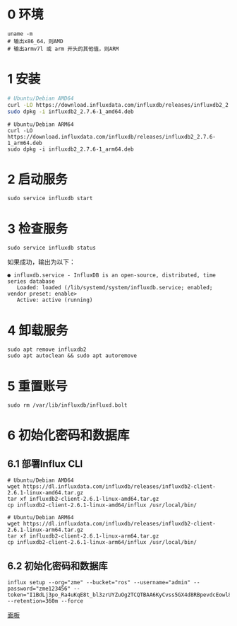 # 0 环境

```shell
uname -m
# 输出x86_64，则AMD
# 输出armv7l 或 arm 开头的其他值，则ARM
```

# 1 安装

```sh
# Ubuntu/Debian AMD64
curl -LO https://download.influxdata.com/influxdb/releases/influxdb2_2.7.6-1_amd64.deb
sudo dpkg -i influxdb2_2.7.6-1_amd64.deb
```

```shell
# Ubuntu/Debian ARM64
curl -LO https://download.influxdata.com/influxdb/releases/influxdb2_2.7.6-1_arm64.deb
sudo dpkg -i influxdb2_2.7.6-1_arm64.deb
```

# 2 启动服务

```shell
sudo service influxdb start
```

# 3 检查服务

```shell
sudo service influxdb status
```

如果成功，输出为以下：

```text
● influxdb.service - InfluxDB is an open-source, distributed, time series database
   Loaded: loaded (/lib/systemd/system/influxdb.service; enabled; vendor preset: enable>
   Active: active (running)
```

# 4 卸载服务

```shell
sudo apt remove influxdb2
sudo apt autoclean && sudo apt autoremove
```

# 5 重置账号

```shell
sudo rm /var/lib/influxdb/influxd.bolt
```

# 6 初始化密码和数据库

## 6.1 部署Influx CLI

```shell
# Ubuntu/Debian AMD64
wget https://dl.influxdata.com/influxdb/releases/influxdb2-client-2.6.1-linux-amd64.tar.gz
tar xf influxdb2-client-2.6.1-linux-amd64.tar.gz 
cp influxdb2-client-2.6.1-linux-amd64/influx /usr/local/bin/

# Ubuntu/Debian ARM64
wget https://dl.influxdata.com/influxdb/releases/influxdb2-client-2.6.1-linux-arm64.tar.gz
tar xf influxdb2-client-2.6.1-linux-arm64.tar.gz 
cp influxdb2-client-2.6.1-linux-arm64/influx /usr/local/bin/
```

## 6.2 初始化密码和数据库

```shell
influx setup --org="zme" --bucket="ros" --username="admin" --password="zme123456" --token="I1BdLj3po_Ra4uKqE8t_bl3zrUYZuOg2TCQTBAA6KyCvss5GX4d8RBpevdcEowl88FfZdc8BRgNG81L5XF9Yfg==" --retention=360m --force
```
[面板](http://172.30.24.201:3000/?orgId=1)